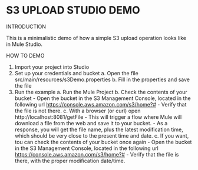 S3 UPLOAD STUDIO DEMO
=====================

INTRODUCTION

This is a minimalistic demo of how a simple S3 upload operation looks like in Mule Studio.

HOW TO DEMO

1. Import your project into Studio
2. Set up your credentials and bucket
   a. Open the file src/main/resources/s3Demo.properties
   b. Fill in the properties and save the file
3. Run the example
   a. Run the Mule Project
   b. Check the contents of your bucket 
       - Open the bucket in the S3 Management Console, located in the following url
           https://console.aws.amazon.com/s3/home?#
       - Verify that the file is not there.
   c. With a browser (or curl) open http://localhost:8081/getFile
       - This will trigger a flow where Mule will download a file from the web and save it to your bucket.
       - As a response, you will get the file name, plus the latest modification time, which should be very close to the present time and date.
   c. If you want, tou can check the contents of your bucket once again
       - Open the bucket in the S3 Management Console, located in the following url
           https://console.aws.amazon.com/s3/home?#
       - Verify that the file is there, with the proper modification date/time.


